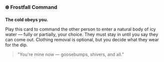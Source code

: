 ### ❄️ Frostfall Command
**The cold obeys you.**

Play this card to command the other person to enter a natural body of icy water — fully or partially, your choice. They must stay in until you say they can come out.
Clothing removal is optional, but you decide what they wear for the dip.

> "You're mine now — goosebumps, shivers, and all.”